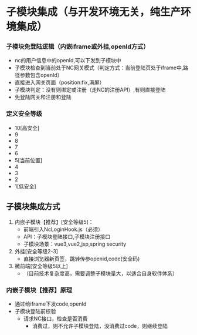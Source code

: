 # 子模块集成（与开发环境无关，纯生产环境集成）

### 子模块免登陆逻辑（内嵌iframe或外挂,openId方式）
- nc的用户信息中的openId,可以下发到子模块中
- 子模块检查到当前处于NC网关模式（判定方式：当前登陆页处于iframe中,路径参数包含openId）
- 直接进入网关页面（position:fix,满屏）
- 子模块判定：没有则绑定或注册（走NC的注册API）,有则直接登陆
- 免登陆网关和注册和登陆

### 定义安全等级
- 10[高安全]
- 9
- 8
- 7
- 6
- 5[当前位置]
- 4
- 3
- 2
- 1[低安全]

## 子模块集成方式
1. 内嵌子模块【推荐】[安全等级5]：
   - 前端引入NcLoginHook.js（必须）
   - API：子模块登陆接口,子模块注册接口
   - 子模块场景：vue3,vue2,jsp,spring security
2. 外挂[安全等级2-3]
   - 直接浏览器新页签，跳转传参openid,code(安全码)
3. 微前端[安全等级5以上]
   - （目前技术复杂度高，需要调整子模块量大，以适合自身软件体系）

### 内嵌子模块【推荐】原理
- 通过给iframe下发code,openId
- 子模块登陆前校验
  - 请求NC接口，检查是否消费
    - 消费过，则不允许子模块登陆，没消费过code，则继续登陆